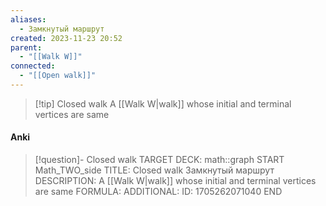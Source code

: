 ```yaml
---
aliases:
  - Замкнутый маршрут
created: 2023-11-23 20:52
parent:
  - "[[Walk W]]"
connected:
  - "[[Open walk]]"
---
```


> [!tip] Closed walk
A [[Walk W|walk]] whose initial and terminal vertices are same


#### Anki
> [!question]- Closed walk
TARGET DECK: math::graph
START
Math_TWO_side
TITLE: Closed walk
Замкнутый маршрут
DESCRIPTION: A [[Walk W|walk]] whose initial and terminal vertices are same
FORMULA: 
ADDITIONAL:
ID: 1705262071040
END











